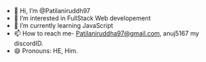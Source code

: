 - 👋 Hi, I’m @Patilaniruddh97
- 👀 I’m interested in FullStack Web developement 
- 🌱 I’m currently learning JavaScript
- 📫 How to reach me- Patilaniruddha97@gmail.com, anuj5167 my discordID.
- 😄 Pronouns: HE, Him.

<!---
Patilaniruddh97/Patilaniruddh97 is a ✨ special ✨ repository because its `README.md` (this file) appears on your GitHub profile.
You can click the Preview link to take a look at your changes.
--->
